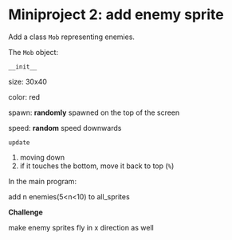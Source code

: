 # Miniproject 2: add enemy sprite

Add a class `Mob` representing enemies.

The `Mob` object:

`__init__`

size: 30x40

color: red

spawn: **randomly** spawned on the top of the screen

speed: **random** speed downwards

`update`

1. moving down
2. if it touches the bottom, move it back to top (`%`)





In the main program:

add n enemies(5<n<10) to all_sprites



**Challenge**

make enemy sprites fly in x direction as well

